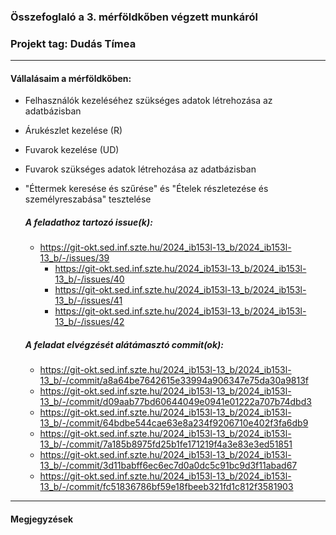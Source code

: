 ### Összefoglaló a 3. mérföldkőben végzett munkáról

### Projekt tag: Dudás Tímea

___

#### Vállalásaim a mérföldkőben: 

 - Felhasználók kezeléséhez szükséges adatok létrehozása az adatbázisban
 - Árukészlet kezelése (R)
 - Fuvarok kezelése (UD)
 - Fuvarok szükséges adatok létrehozása az adatbázisban
 - "Éttermek keresése és szűrése" és "Ételek részletezése és személyreszabása" tesztelése

    ##### A feladathoz tartozó issue(k):

   - https://git-okt.sed.inf.szte.hu/2024_ib153l-13_b/2024_ib153l-13_b/-/issues/39
     - https://git-okt.sed.inf.szte.hu/2024_ib153l-13_b/2024_ib153l-13_b/-/issues/40
     - https://git-okt.sed.inf.szte.hu/2024_ib153l-13_b/2024_ib153l-13_b/-/issues/41
     - https://git-okt.sed.inf.szte.hu/2024_ib153l-13_b/2024_ib153l-13_b/-/issues/42

    ##### A feladat elvégzését alátámasztó commit(ok):

     - https://git-okt.sed.inf.szte.hu/2024_ib153l-13_b/2024_ib153l-13_b/-/commit/a8a64be7642615e33994a906347e75da30a9813f
     - https://git-okt.sed.inf.szte.hu/2024_ib153l-13_b/2024_ib153l-13_b/-/commit/d09aab77bd60644049e0941e01222a707b74dbd3
     - https://git-okt.sed.inf.szte.hu/2024_ib153l-13_b/2024_ib153l-13_b/-/commit/64bdbe544cae63e8a234f9206710e402f3fa6db9
     - https://git-okt.sed.inf.szte.hu/2024_ib153l-13_b/2024_ib153l-13_b/-/commit/7a185b8975fd25b1fe171219f4a3e83e3ed51851
     - https://git-okt.sed.inf.szte.hu/2024_ib153l-13_b/2024_ib153l-13_b/-/commit/3d11babff6ec6ec7d0a0dc5c91bc9d3f11abad67
     - https://git-okt.sed.inf.szte.hu/2024_ib153l-13_b/2024_ib153l-13_b/-/commit/fc51836786bf59e18fbeeb321fd1c812f3581903


___

#### Megjegyzések

